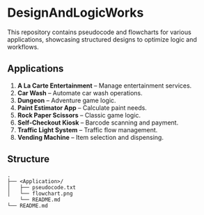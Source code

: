 # DesignAndLogicWorks

This repository contains pseudocode and flowcharts for various applications, showcasing structured designs to optimize logic and workflows.

## Applications

1. **A La Carte Entertainment** – Manage entertainment services.  
2. **Car Wash** – Automate car wash operations.  
3. **Dungeon** – Adventure game logic.  
4. **Paint Estimator App** – Calculate paint needs.  
5. **Rock Paper Scissors** – Classic game logic.  
6. **Self-Checkout Kiosk** – Barcode scanning and payment.  
7. **Traffic Light System** – Traffic flow management.  
8. **Vending Machine** – Item selection and dispensing.

## Structure

```plaintext
.
├── <Application>/
│   ├── pseudocode.txt
│   └── flowchart.png
    └── README.md
└── README.md
